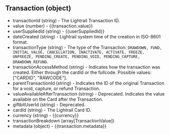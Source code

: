 ## Transaction (object)
+ transactionId (string) - The Lightrail Transaction ID.
+ value (number) - {{transaction.value}}
+ userSuppliedId (string) - {{userSuppliedId}}
+ dateCreated (string) - Lightrail system time of the creation in ISO-8601 format.
+ transactionType (string) - The type of the Transaction: `DRAWDOWN, FUND, INITIAL_VALUE, CANCELLATION, INACTIVATE, ACTIVATE, FREEZE, UNFREEZE, PENDING_CREATE, PENDING_VOID, PENDING_CAPTURE, DRAWDOWN_REFUND`.
+ transactionAccessMethod (string) - Indicates how the transaction was created. Either through the cardId or the fullcode. Possible values: ["CARDID", "RAWCODE"].
+ parentTransactionId (string) - Indicates the ID of the original Transaction for a void, capture, or refund Transaction.
+ valueAvailableAfterTransaction (string) - Deprecated. Indicates the value available on the Card after the Transaction. 
+ giftbitUserId (string) - Deprecated.  
+ cardId (string) - The Lightrail Card ID.
+ currency (string) - {{currency}}
+ transactionBreakdown (array[TransactionValue])
+ metadata (object) - {{transaction.metadata}}
